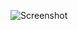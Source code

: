 ![Screenshot](https://raw.githubusercontent.com/Cryakl/Ultimate-RAT-Collection/refs/heads/main/Apocalypse/Apocalypse%20v1.4%20Bug%20Fixed%201/Screenshot.png)
